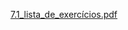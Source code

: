 [7.1_lista_de_exercícios.pdf](https://github.com/DayanFA/Sistemas-de-Informacao-UFAC/files/13802234/7.1_lista_de_exercicios.pdf)
